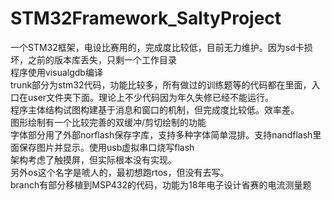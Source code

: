 # STM32Framework_SaltyProject
一个STM32框架，电设比赛用的，完成度比较低，目前无力维护。因为sd卡损坏，之前的版本库丢失，只剩一个工作目录<br>
程序使用visualgdb编译<br>
trunk部分为stm32代码，功能比较多，所有做过的训练题等的代码都在里面，入口在user文件夹下面。理论上不少代码因为年久失修已经不能运行。<br>
程序主体结构试图构建基于消息和窗口的机制，但完成度比较低。效率差。<br>
图形绘制有一个比较完善的双缓冲/剪切绘制的功能<br>
字体部分用了外部norflash保存字库，支持多种字体简单混排。支持nandflash里面保存图片并显示。使用usb虚拟串口烧写flash<br>
架构考虑了触摸屏，但实际根本没有实现。<br>
另外os这个名字是唬人的，最初想跑rtos，但没有去写。<br>
branch有部分移植到MSP432的代码，功能为18年电子设计省赛的电流测量题<br>
